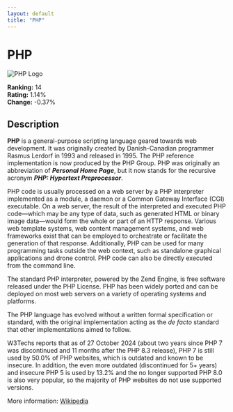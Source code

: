 ```yaml
---
layout: default
title: "PHP"
---
```

# PHP

![PHP Logo](https://upload.wikimedia.org/wikipedia/commons/thumb/2/27/PHP-logo.svg/500px-PHP-logo.svg.png)

**Ranking:** 14  
**Rating:** 1.14%  
**Change:** -0.37%

## Description

<p><b>PHP</b> is a general-purpose scripting language geared towards web development. It was originally created by Danish-Canadian programmer Rasmus Lerdorf in 1993 and released in 1995. The PHP reference implementation is now produced by the PHP Group. PHP was originally an abbreviation of <i><b>Personal Home Page</b></i>, but it now stands for the recursive acronym <i><b>PHP: Hypertext Preprocessor</b></i>.
</p><p>PHP code is usually processed on a web server by a PHP interpreter implemented as a module, a daemon or a Common Gateway Interface (CGI) executable. On a web server, the result of the interpreted and executed PHP code—which may be any type of data, such as generated HTML or binary image data—would form the whole or part of an HTTP response. Various web template systems, web content management systems, and web frameworks exist that can be employed to orchestrate or facilitate the generation of that response. Additionally, PHP can be used for many programming tasks outside the web context, such as standalone graphical applications and drone control. PHP code can also be directly executed from the command line.
</p><p>The standard PHP interpreter, powered by the Zend Engine, is free software released under the PHP License. PHP has been widely ported and can be deployed on most web servers on a variety of operating systems and platforms.
</p><p>The PHP language has evolved without a written formal specification or standard, with the original implementation acting as the <i>de facto</i> standard that other implementations aimed to follow. 
</p><p>W3Techs reports that as of 27 October 2024 (about two years since  PHP 7 was discontinued and 11 months after the PHP 8.3 release), PHP 7 is still used by 50.0% of PHP websites, which is outdated and known to be insecure. In addition, the even more outdated (discontinued for 5+  years) and insecure PHP 5 is used by 13.2% and the no longer supported PHP 8.0 is also very popular, so  the majority of PHP websites do not use supported versions.
</p>



More information: [Wikipedia](https://en.wikipedia.org/wiki/PHP)
